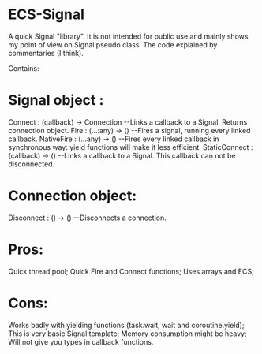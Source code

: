 # ECS-Signal
A quick Signal "library".
It is not intended for public use and mainly shows my point of view on Signal pseudo class.
The code explained by commentaries (I think).

Contains:
# Signal object :
Connect : (callback) -> Connection --Links a callback to a Signal. Returns connection object.
Fire : (...:any) -> () --Fires a signal, running every linked callback.
NativeFire : (...any) -> () --Fires every linked callback in synchronous way: yield functions will make it less efficient.
StaticConnect : (callback) -> () --Links a callback to a Signal. This callback can not be disconnected.

# Connection object:
Disconnect : () -> () --Disconnects a connection.

# Pros:
Quick thread pool;
Quick Fire and Connect functions;
Uses arrays and ECS;

# Cons:
Works badly with yielding functions (task.wait, wait and coroutine.yield);
This is very basic Signal template;
Memory consumption might be heavy;
Will not give you types in callback functions.

